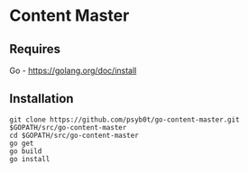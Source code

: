 # Content Master

## Requires

Go - https://golang.org/doc/install

## Installation

```
git clone https://github.com/psyb0t/go-content-master.git $GOPATH/src/go-content-master
cd $GOPATH/src/go-content-master
go get
go build
go install
```
